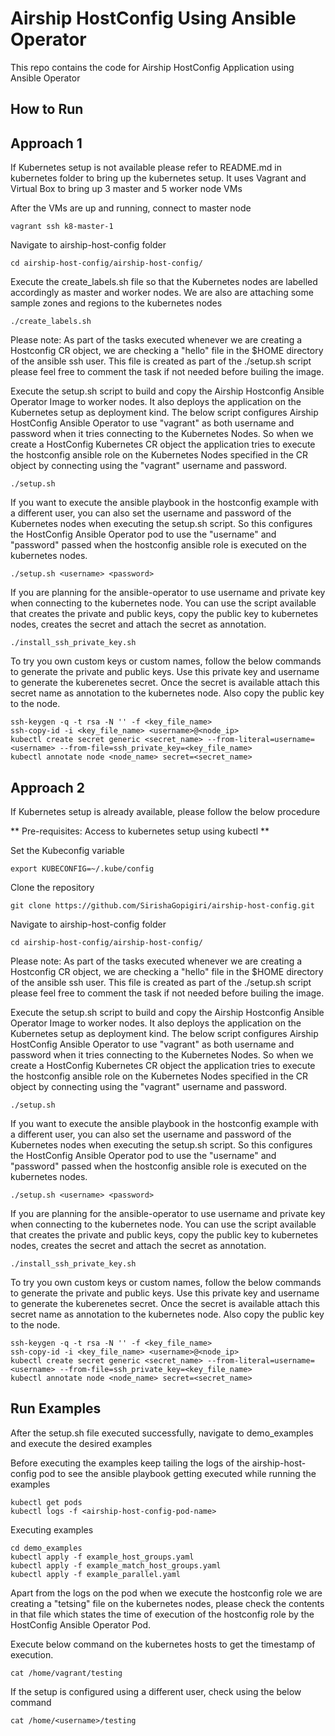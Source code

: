 # Airship HostConfig Using Ansible Operator
This repo contains the code for Airship HostConfig Application using Ansible Operator

## How to Run

## Approach 1
If Kubernetes setup is not available please refer to README.md in kubernetes folder to bring up the kubernetes setup. It uses Vagrant and Virtual Box to bring up 3 master and 5 worker node VMs

After the VMs are up and running, connect to master node

```
vagrant ssh k8-master-1
```

Navigate to airship-host-config folder

```
cd airship-host-config/airship-host-config/
```

Execute the create_labels.sh file so that the Kubernetes nodes are labelled accordingly as master and worker nodes. We are also are attaching some sample zones and regions to the kubernetes nodes

```
./create_labels.sh
```

Please note: As part of the tasks executed whenever we are creating a Hostconfig CR object, we are checking a "hello" file in the $HOME directory of the ansible ssh user. This file is created as part of the ./setup.sh script please feel free to comment the task if not needed before builing the image.

Execute the setup.sh script to build and copy the Airship Hostconfig Ansible Operator Image to worker nodes. It also deploys the application on the Kubernetes setup as deployment kind. The below script configures Airship HostConfig Ansible Operator to use "vagrant" as both username and password when it tries connecting to the Kubernetes Nodes. So when we create a HostConfig Kubernetes CR object the application tries to execute the hostconfig ansible role on the Kubernetes Nodes specified in the CR object by connecting using the "vagrant" username and password.

```
./setup.sh
```

If you want to execute the ansible playbook in the hostconfig example with a different user, you can also set the username and password of the Kubernetes nodes when executing the setup.sh script. So this configures the HostConfig Ansible Operator pod to use the "username" and "password" passed when the hostconfig ansible role is executed on the kubernetes nodes.

```
./setup.sh <username> <password>
```

If you are planning for the ansible-operator to use username and private key when connecting to the kubernetes node. You can use the script available that creates the private and public keys, copy the public key to kubernetes nodes, creates the secret and attach the secret as annotation. 
```
./install_ssh_private_key.sh
```

To try you own custom keys or custom names, follow the below commands to generate the private and public keys. Use this private key and username to generate the kuberenetes secret. Once the secret is available attach this secret name as annotation to the kubernetes node. Also copy the public key to the node.
```
ssh-keygen -q -t rsa -N '' -f <key_file_name>
ssh-copy-id -i <key_file_name> <username>@<node_ip>
kubectl create secret generic <secret_name> --from-literal=username=<username> --from-file=ssh_private_key=<key_file_name>
kubectl annotate node <node_name> secret=<secret_name>
```

## Approach 2
If Kubernetes setup is already available, please follow the below procedure

 ** Pre-requisites: Access to kubernetes setup using kubectl **

Set the Kubeconfig variable
```
export KUBECONFIG=~/.kube/config
```

Clone the repository

```
git clone https://github.com/SirishaGopigiri/airship-host-config.git
```

Navigate to airship-host-config folder

```
cd airship-host-config/airship-host-config/
```

Please note: As part of the tasks executed whenever we are creating a Hostconfig CR object, we are checking a "hello" file in the $HOME directory of the ansible ssh user. This file is created as part of the ./setup.sh script please feel free to comment the task if not needed before builing the image.

Execute the setup.sh script to build and copy the Airship Hostconfig Ansible Operator Image to worker nodes. It also deploys the application on the Kubernetes setup as deployment kind. The below script configures Airship HostConfig Ansible Operator to use "vagrant" as both username and password when it tries connecting to the Kubernetes Nodes. So when we create a HostConfig Kubernetes CR object the application tries to execute the hostconfig ansible role on the Kubernetes Nodes specified in the CR object by connecting using the "vagrant" username and password.

```
./setup.sh
```

If you want to execute the ansible playbook in the hostconfig example with a different user, you can also set the username and password of the Kubernetes nodes when executing the setup.sh script. So this configures the HostConfig Ansible Operator pod to use the "username" and "password" passed when the hostconfig ansible role is executed on the kubernetes nodes.

```
./setup.sh <username> <password>
```

If you are planning for the ansible-operator to use username and private key when connecting to the kubernetes node. You can use the script available that creates the private and public keys, copy the public key to kubernetes nodes, creates the secret and attach the secret as annotation.
```
./install_ssh_private_key.sh
```

To try you own custom keys or custom names, follow the below commands to generate the private and public keys. Use this private key and username to generate the kuberenetes secret. Once the secret is available attach this secret name as annotation to the kubernetes node. Also copy the public key to the node.
```
ssh-keygen -q -t rsa -N '' -f <key_file_name>
ssh-copy-id -i <key_file_name> <username>@<node_ip>
kubectl create secret generic <secret_name> --from-literal=username=<username> --from-file=ssh_private_key=<key_file_name>
kubectl annotate node <node_name> secret=<secret_name>
```


## Run Examples 

After the setup.sh file executed successfully, navigate to demo_examples and execute the desired examples

Before executing the examples keep tailing the logs of the airship-host-config pod to see the ansible playbook getting executed while running the examples

```
kubectl get pods
kubectl logs -f <airship-host-config-pod-name>
```

Executing examples

```
cd demo_examples
kubectl apply -f example_host_groups.yaml
kubectl apply -f example_match_host_groups.yaml
kubectl apply -f example_parallel.yaml
``` 

Apart from the logs on the pod when we execute the hostconfig role we are creating a "tetsing" file on the kubernetes nodes, please check the contents in that file which states the time of execution of the hostconfig role by the HostConfig Ansible Operator Pod.

Execute below command on the kubernetes hosts to get the timestamp of execution.

```
cat /home/vagrant/testing
```

If the setup is configured using a different user, check using the below command

```
cat /home/<username>/testing
```
